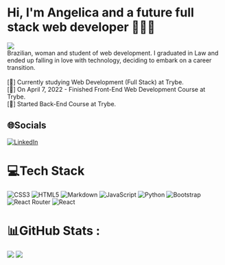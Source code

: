 # Hi, I'm Angelica and a future full stack web developer 👱🏻‍♀️
![](https://komarev.com/ghpvc/?username=AngelicaCSSilva&label=Visitors+Count&color=brightgreen)<br/>
Brazilian, woman and student of web development.
I graduated in Law and ended up falling in love with technology, deciding to embark on a career transition.<br/><br/>
[🔭] Currently studying Web Development (Full Stack) at Trybe. <br/>
[🌟] On April 7, 2022 - Finished Front-End Web Development Course at Trybe. <br/>
[🌱] Started Back-End Course at Trybe. <br/>

## 🌐Socials
[![LinkedIn](https://img.shields.io/badge/LinkedIn-%230077B5.svg?logo=linkedin&logoColor=white)](https://linkedin.com/in/angelicacssilva) 

# 💻Tech Stack
![CSS3](https://img.shields.io/badge/css3-%231572B6.svg?style=flat&logo=css3&logoColor=white) ![HTML5](https://img.shields.io/badge/html5-%23E34F26.svg?style=flat&logo=html5&logoColor=white) ![Markdown](https://img.shields.io/badge/markdown-%23000000.svg?style=flat&logo=markdown&logoColor=white) ![JavaScript](https://img.shields.io/badge/javascript-%23323330.svg?style=flat&logo=javascript&logoColor=%23F7DF1E) ![Python](https://img.shields.io/badge/python-3670A0?style=flat&logo=python&logoColor=ffdd54) ![Bootstrap](https://img.shields.io/badge/bootstrap-%23563D7C.svg?style=flat&logo=bootstrap&logoColor=white) ![React Router](https://img.shields.io/badge/React_Router-CA4245?style=flat&logo=react-router&logoColor=white) ![React](https://img.shields.io/badge/react-%2320232a.svg?style=flat&logo=react&logoColor=%2361DAFB)

# 📊GitHub Stats :
![](https://github-readme-streak-stats.herokuapp.com/?user=AngelicaCSSilva&theme=radical&hide_border=false&layout=full)
![](https://github-readme-stats.vercel.app/api/top-langs/?username=AngelicaCSSilva&theme=radical&hide_border=false&include_all_commits=true&count_private=true&layout=full)


